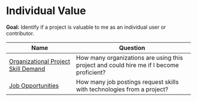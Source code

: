 # Individual Value

**Goal:** Identify if a project is valuable to me as an individual user or contributor.

Name | Question
--- | ---
[Organizational Project Skill Demand](job-opportunities.md) | How many organizations are using this project and could hire me if I become proficient?
[Job Opportunities](job-opportunities.md) | How many job postings request skills with technologies from a project?
